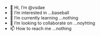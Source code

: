 - 👋 Hi, I’m @vsdae
- 👀 I’m interested in ...baseball
- 🌱 I’m currently learning ...nothing
- 💞️ I’m looking to collaborate on ...noyhting
- 📫 How to reach me ...nothing

<!---
vsdae/vsdae is a ✨ special ✨ repository because its `README.md` (this file) appears on your GitHub profile.
You can click the Preview link to take a look at your changes.
--->
